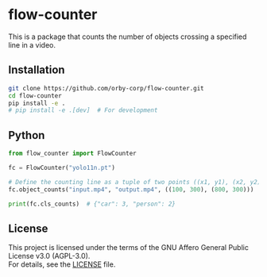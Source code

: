 # flow-counter
This is a package that counts the number of objects crossing a specified line in a video.

## Installation
```bash
git clone https://github.com/orby-corp/flow-counter.git
cd flow-counter
pip install -e .
# pip install -e .[dev]  # For development
```

## Python
```python
from flow_counter import FlowCounter

fc = FlowCounter("yolo11n.pt")

# Define the counting line as a tuple of two points ((x1, y1), (x2, y2))
fc.object_counts("input.mp4", "output.mp4", ((100, 300), (800, 300)))

print(fc.cls_counts)  # {"car": 3, "person": 2}
```

## License

This project is licensed under the terms of the GNU Affero General Public License v3.0 (AGPL-3.0).  
For details, see the [LICENSE](./LICENSE) file.
